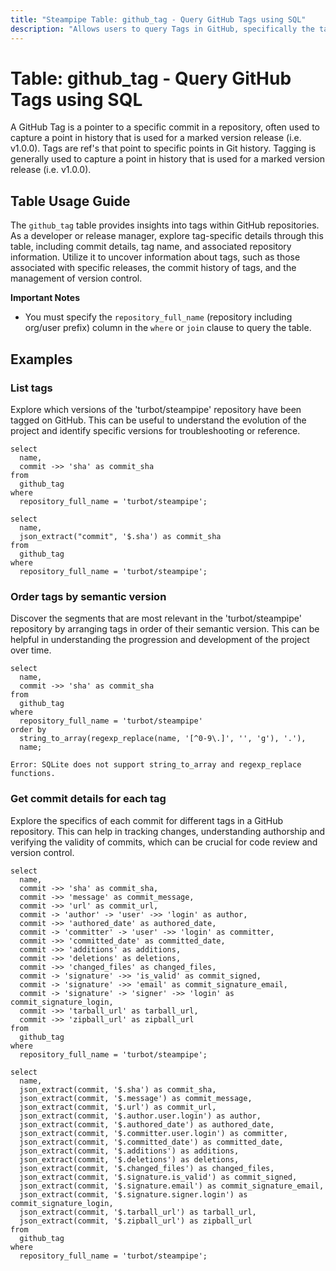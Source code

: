 ```yaml
---
title: "Steampipe Table: github_tag - Query GitHub Tags using SQL"
description: "Allows users to query Tags in GitHub, specifically the tag name, ID, commit details, and associated repository information, providing insights into version control and release management."
---
```


# Table: github_tag - Query GitHub Tags using SQL

A GitHub Tag is a pointer to a specific commit in a repository, often used to capture a point in history that is used for a marked version release (i.e. v1.0.0). Tags are ref's that point to specific points in Git history. Tagging is generally used to capture a point in history that is used for a marked version release (i.e. v1.0.0).

## Table Usage Guide

The `github_tag` table provides insights into tags within GitHub repositories. As a developer or release manager, explore tag-specific details through this table, including commit details, tag name, and associated repository information. Utilize it to uncover information about tags, such as those associated with specific releases, the commit history of tags, and the management of version control.

**Important Notes**
- You must specify the `repository_full_name` (repository including org/user prefix) column in the `where` or `join` clause to query the table.

## Examples

### List tags
Explore which versions of the 'turbot/steampipe' repository have been tagged on GitHub. This can be useful to understand the evolution of the project and identify specific versions for troubleshooting or reference.

```sql+postgres
select
  name,
  commit ->> 'sha' as commit_sha
from
  github_tag
where
  repository_full_name = 'turbot/steampipe';
```

```sql+sqlite
select
  name,
  json_extract("commit", '$.sha') as commit_sha
from
  github_tag
where
  repository_full_name = 'turbot/steampipe';
```

### Order tags by semantic version
Discover the segments that are most relevant in the 'turbot/steampipe' repository by arranging tags in order of their semantic version. This can be helpful in understanding the progression and development of the project over time.

```sql+postgres
select
  name,
  commit ->> 'sha' as commit_sha
from
  github_tag
where
  repository_full_name = 'turbot/steampipe'
order by
  string_to_array(regexp_replace(name, '[^0-9\.]', '', 'g'), '.'),
  name;
```

```sql+sqlite
Error: SQLite does not support string_to_array and regexp_replace functions.
```

### Get commit details for each tag
Explore the specifics of each commit for different tags in a GitHub repository. This can help in tracking changes, understanding authorship and verifying the validity of commits, which can be crucial for code review and version control.

```sql+postgres
select
  name,
  commit ->> 'sha' as commit_sha,
  commit ->> 'message' as commit_message,
  commit ->> 'url' as commit_url,
  commit -> 'author' -> 'user' ->> 'login' as author,
  commit ->> 'authored_date' as authored_date,
  commit -> 'committer' -> 'user' ->> 'login' as committer,
  commit ->> 'committed_date' as committed_date,
  commit ->> 'additions' as additions,
  commit ->> 'deletions' as deletions,
  commit ->> 'changed_files' as changed_files,
  commit -> 'signature' ->> 'is_valid' as commit_signed,
  commit -> 'signature' ->> 'email' as commit_signature_email,
  commit -> 'signature' -> 'signer' ->> 'login' as commit_signature_login,
  commit ->> 'tarball_url' as tarball_url,
  commit ->> 'zipball_url' as zipball_url
from
  github_tag
where
  repository_full_name = 'turbot/steampipe';
```

```sql+sqlite
select
  name,
  json_extract(commit, '$.sha') as commit_sha,
  json_extract(commit, '$.message') as commit_message,
  json_extract(commit, '$.url') as commit_url,
  json_extract(commit, '$.author.user.login') as author,
  json_extract(commit, '$.authored_date') as authored_date,
  json_extract(commit, '$.committer.user.login') as committer,
  json_extract(commit, '$.committed_date') as committed_date,
  json_extract(commit, '$.additions') as additions,
  json_extract(commit, '$.deletions') as deletions,
  json_extract(commit, '$.changed_files') as changed_files,
  json_extract(commit, '$.signature.is_valid') as commit_signed,
  json_extract(commit, '$.signature.email') as commit_signature_email,
  json_extract(commit, '$.signature.signer.login') as commit_signature_login,
  json_extract(commit, '$.tarball_url') as tarball_url,
  json_extract(commit, '$.zipball_url') as zipball_url
from
  github_tag
where
  repository_full_name = 'turbot/steampipe';
```